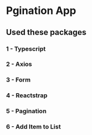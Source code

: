 # Pgination App


## Used these packages


### 1 - Typescript
### 2 - Axios
### 3 - Form
### 4 - Reactstrap
### 5 - Pagination
### 6 - Add Item to List
